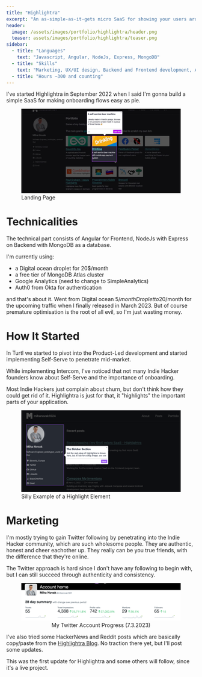 ```yaml
---
title: "Highlightra"
excerpt: "An as-simple-as-it-gets micro SaaS for showing your users around."
header:
  image: /assets/images/portfolio/highlightra/header.png
  teaser: assets/images/portfolio/highlightra/teaser.png
sidebar:
  - title: "Languages"
    text: "Javascript, Angular, NodeJs, Express, MongoDB"
  - title: "Skills"
    text: "Marketing, UX/UI design, Backend and Frontend development, Analytics"
  - title: "Hours ~300 and counting"
---
```


I've started Highlightra in September 2022 when I said I'm gonna build a simple SaaS for making onboarding flows easy as pie.

<figure class="align-center">
  <img src="/assets/images/portfolio/highlightra/hero.jpg" alt="Landing Page">
  <figcaption>Landing Page</figcaption>
</figure>

# Technicalities
The technical part consists of Angular for Frontend, NodeJs with Express on Backend with MongoDB as a database.

I'm currently using:
- a Digital ocean droplet for 20$/month
- a free tier of MongoDB Atlas cluster
- Google Analytics (need to change to SimpleAnalytics)
- Auth0 from Okta for authentication

and that's about it. 
Went from Digital ocean 5$/month Droplet to 20$/month for the upcoming traffic when I finally released in March 2023.
But of course premature optimisation is the root of all evil, so I'm just wasting money.

# How It Started

In Turtl we started to pivot into the Product-Led development and started implementing Self-Serve to penetrate mid-market.

While implementing Intercom, I've noticed that not many Indie Hacker founders know about Self-Serve and the importance of onboarding.

Most Indie Hackers just complain about churn, but don't think how they could get rid of it. 
Highlightra is just for that, it "highlights" the important parts of your application.

<figure class="align-center">
  <img src="/assets/images/portfolio/highlightra/example.png" alt="Silly Example of a Highlight Element">
  <figcaption>Silly Example of a Highlight Element</figcaption>
</figure>

# Marketing

I'm mostly trying to gain Twitter following by penetrating into the Indie Hacker community, which are such wholesome people.
They are authentic, honest and cheer eachother up. They really can be you true friends, with the difference that they're online.

The Twitter approach is hard since I don't have any following to begin with, but I can still succeed through authenticity and consistency.

<figure class="align-center">
    <center>
    <img src="/assets/images/portfolio/highlightra/twitterProgress.png"/>
    <figcaption style="text-align:center">My Twitter Account Progress (7.3.2023)</figcaption>
  </center>
</figure>

I've also tried some HackerNews and Reddit posts which are basically copy/paste from the [Highlightra Blog](https://highlightra.com/blog).
No traction there yet, but I'll post some updates.

This was the first update for Highlightra and some others will follow, since it's a live project.